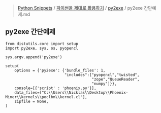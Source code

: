 > [Python Snippets](../../README.md) / [파이썬을 제대로 활용하기](../README.md) / [py2exe](README.md) / py2exe 간단예제.md
## py2exe 간단예제
```
from distutils.core import setup
import py2exe, sys, os, pyopencl

sys.argv.append('py2exe')

setup(
    options = {'py2exe': {'bundle_files': 1,
                          "includes":["pyopencl","twisted",
                                      "zope","QueueReader",
                                      "numpy"]}},
    console=[{'script' : 'phoenix.py'}],
    data_files=["C:\\Users\\Nicklas\\Desktop\\Phoenix-Miner\\kernels\\poclbm\\kernel.cl"],
    zipfile = None,
)
```